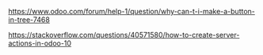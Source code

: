 https://www.odoo.com/forum/help-1/question/why-can-t-i-make-a-button-in-tree-7468

https://stackoverflow.com/questions/40571580/how-to-create-server-actions-in-odoo-10
